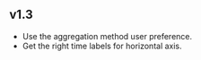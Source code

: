 ## v1.3

- Use the aggregation method user preference.
- Get the right time labels for horizontal axis.

